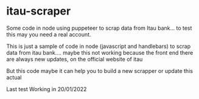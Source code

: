 # itau-scraper
Some code in node using puppeteer to scrap data from Itau bank... to test this may you need a real account.

This is just a sample of code in node (javascript and handlebars) to scrap data from itau bank.... maybe this not working because the front end there are always new updates, on the official website of itau

But this code maybe it can help you to build a new scrapper or update this actual 


Last test Working in 20/01/2022
